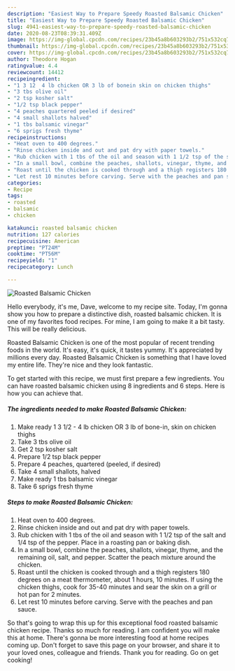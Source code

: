 ```yaml
---
description: "Easiest Way to Prepare Speedy Roasted Balsamic Chicken"
title: "Easiest Way to Prepare Speedy Roasted Balsamic Chicken"
slug: 4941-easiest-way-to-prepare-speedy-roasted-balsamic-chicken
date: 2020-08-23T08:39:31.409Z
image: https://img-global.cpcdn.com/recipes/23b45a8b603293b2/751x532cq70/roasted-balsamic-chicken-recipe-main-photo.jpg
thumbnail: https://img-global.cpcdn.com/recipes/23b45a8b603293b2/751x532cq70/roasted-balsamic-chicken-recipe-main-photo.jpg
cover: https://img-global.cpcdn.com/recipes/23b45a8b603293b2/751x532cq70/roasted-balsamic-chicken-recipe-main-photo.jpg
author: Theodore Hogan
ratingvalue: 4.4
reviewcount: 14412
recipeingredient:
- "1 3 12  4 lb chicken OR 3 lb of bonein skin on chicken thighs"
- "3 tbs olive oil"
- "2 tsp kosher salt"
- "1/2 tsp black pepper"
- "4 peaches quartered peeled if desired"
- "4 small shallots halved"
- "1 tbs balsamic vinegar"
- "6 sprigs fresh thyme"
recipeinstructions:
- "Heat oven to 400 degrees."
- "Rinse chicken inside and out and pat dry with paper towels."
- "Rub chicken with 1 tbs of the oil and season with 1 1/2 tsp of the salt and 1/4 tsp of the pepper. Place in a roasting pan or baking dish."
- "In a small bowl, combine the peaches, shallots, vinegar, thyme, and the remaining oil, salt, and pepper. Scatter the peach mixture around the chicken."
- "Roast until the chicken is cooked through and a thigh registers 180 degrees on a meat thermometer, about 1 hours, 10 minutes. If using the chicken thighs, cook for 35-40 minutes and sear the skin on a grill or hot pan for 2 minutes."
- "Let rest 10 minutes before carving. Serve with the peaches and pan sauce."
categories:
- Recipe
tags:
- roasted
- balsamic
- chicken

katakunci: roasted balsamic chicken 
nutrition: 127 calories
recipecuisine: American
preptime: "PT24M"
cooktime: "PT56M"
recipeyield: "1"
recipecategory: Lunch

---
```



![Roasted Balsamic Chicken](https://img-global.cpcdn.com/recipes/23b45a8b603293b2/751x532cq70/roasted-balsamic-chicken-recipe-main-photo.jpg)

Hello everybody, it's me, Dave, welcome to my recipe site. Today, I'm gonna show you how to prepare a distinctive dish, roasted balsamic chicken. It is one of my favorites food recipes. For mine, I am going to make it a bit tasty. This will be really delicious.

Roasted Balsamic Chicken is one of the most popular of recent trending foods in the world. It's easy, it's quick, it tastes yummy. It's appreciated by millions every day. Roasted Balsamic Chicken is something that I have loved my entire life. They're nice and they look fantastic.




To get started with this recipe, we must first prepare a few ingredients. You can have roasted balsamic chicken using 8 ingredients and 6 steps. Here is how you can achieve that.

<!--inarticleads1-->

##### The ingredients needed to make Roasted Balsamic Chicken:

1. Make ready 1 3 1/2 - 4 lb chicken OR 3 lb of bone-in, skin on chicken thighs
1. Take 3 tbs olive oil
1. Get 2 tsp kosher salt
1. Prepare 1/2 tsp black pepper
1. Prepare 4 peaches, quartered (peeled, if desired)
1. Take 4 small shallots, halved
1. Make ready 1 tbs balsamic vinegar
1. Take 6 sprigs fresh thyme




<!--inarticleads2-->

##### Steps to make Roasted Balsamic Chicken:

1. Heat oven to 400 degrees.
1. Rinse chicken inside and out and pat dry with paper towels.
1. Rub chicken with 1 tbs of the oil and season with 1 1/2 tsp of the salt and 1/4 tsp of the pepper. Place in a roasting pan or baking dish.
1. In a small bowl, combine the peaches, shallots, vinegar, thyme, and the remaining oil, salt, and pepper. Scatter the peach mixture around the chicken.
1. Roast until the chicken is cooked through and a thigh registers 180 degrees on a meat thermometer, about 1 hours, 10 minutes. If using the chicken thighs, cook for 35-40 minutes and sear the skin on a grill or hot pan for 2 minutes.
1. Let rest 10 minutes before carving. Serve with the peaches and pan sauce.




So that's going to wrap this up for this exceptional food roasted balsamic chicken recipe. Thanks so much for reading. I am confident you will make this at home. There's gonna be more interesting food at home recipes coming up. Don't forget to save this page on your browser, and share it to your loved ones, colleague and friends. Thank you for reading. Go on get cooking!
